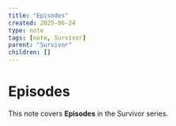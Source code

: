 ```yaml
---
title: "Episodes"
created: 2025-06-24
type: note
tags: [note, Survivor]
parent: "Survivor"
children: []
---
```


# Episodes

This note covers **Episodes** in the Survivor series.
